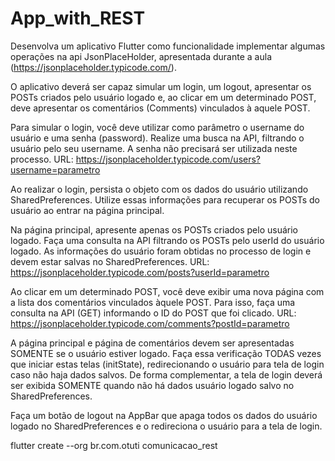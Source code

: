# App_with_REST
Desenvolva um aplicativo Flutter como funcionalidade implementar algumas operações na api JsonPlaceHolder, apresentada durante a aula (https://jsonplaceholder.typicode.com/). 

O aplicativo deverá ser capaz simular um login, um logout, apresentar os POSTs criados pelo usuário logado e, ao clicar em um determinado POST, deve apresentar os comentários (Comments) vinculados à aquele POST.

Para simular o login, você deve utilizar como parâmetro o username do usuário e uma senha (password). Realize uma busca na API, filtrando o usuário pelo seu username. A senha não precisará ser utilizada neste processo.
URL: https://jsonplaceholder.typicode.com/users?username=parametro 



Ao realizar o login, persista o objeto com os dados do usuário utilizando SharedPreferences. Utilize essas informações para recuperar os POSTs do usuário ao entrar na página principal. 

Na página principal, apresente apenas os POSTs criados pelo usuário logado. Faça uma consulta na API filtrando os POSTs pelo userId do usuário logado. As informações do usuário foram obtidas no processo de login e devem estar salvas no SharedPreferences.
URL: https://jsonplaceholder.typicode.com/posts?userId=parametro 



Ao clicar em um determinado POST, você deve exibir uma nova página com a lista dos comentários vinculados àquele POST. Para isso, faça uma consulta na API (GET) informando o ID do POST que foi clicado.
URL: https://jsonplaceholder.typicode.com/comments?postId=parametro 



A página principal e página de comentários devem ser apresentadas SOMENTE se o usuário estiver logado. Faça essa verificação TODAS vezes que iniciar estas telas (initState), redirecionando o usuário para tela de login caso não haja dados salvos.  De forma complementar, a tela de login deverá ser exibida SOMENTE quando não há dados usuário logado salvo no SharedPreferences. 

Faça um botão de logout na AppBar que apaga todos os dados do usuário logado no SharedPreferences e o redireciona o usuário para a tela de login. 

 
flutter create --org br.com.otuti comunicacao_rest

